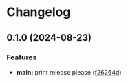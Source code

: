# Changelog

## 0.1.0 (2024-08-23)


### Features

* **main:** print release please ([f26264d](https://github.com/kobamkode/release-please-demo/commit/f26264d420b507c45e16b431e1cefe376baaa658))
